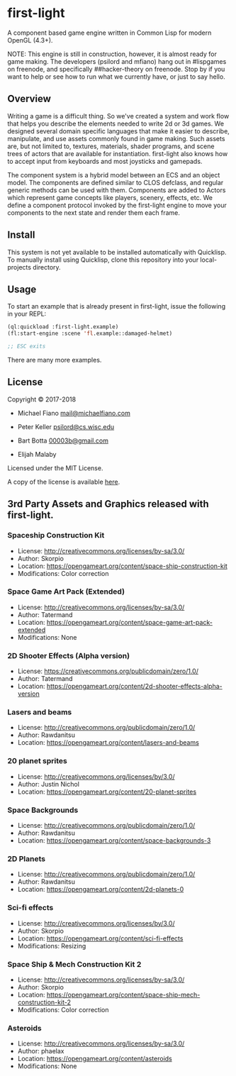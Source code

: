 # first-light

A component based game engine written in Common Lisp for modern OpenGL (4.3+).

NOTE: This engine is still in construction, however, it is almost
ready for game making. The developers (psilord and mfiano) hang
out in #lispgames on freenode, and specifically ##hacker-theory
on freenode. Stop by if you want to help or see how to run what
we currently have, or just to say hello.

## Overview

Writing a game is a difficult thing. So we've created a system and
work flow that helps you describe the elements needed to write 2d or
3d games. We designed several domain specific languages that make it
easier to describe, manipulate, and use assets commonly found in game
making. Such assets are, but not limited to, textures, materials,
shader programs, and scene trees of actors that are available for
instantiation. first-light also knows how to accept input from keyboards
and most joysticks and gamepads.

The component system is a hybrid model between an ECS and an object
model.  The components are defined similar to CLOS defclass, and
regular generic methods can be used with them. Components are added to
Actors which represent game concepts like players, scenery, effects,
etc. We define a component protocol invoked by the first-light engine
to move your components to the next state and render them each frame.

## Install

This system is not yet available to be installed automatically with
Quicklisp. To manually install using Quicklisp, clone this repository
into your local-projects directory.

## Usage

To start an example that is already present in first-light,
issue the following in your REPL:

```lisp
(ql:quickload :first-light.example)
(fl:start-engine :scene 'fl.example::damaged-helmet)

;; ESC exits
```

There are many more examples.

## License

Copyright © 2017-2018

* Michael Fiano <mail@michaelfiano.com>

* Peter Keller <psilord@cs.wisc.edu>

* Bart Botta <00003b@gmail.com>

* Elijah Malaby <djeis>

Licensed under the MIT License.

A copy of the license is available [here](LICENSE).

## 3rd Party Assets and Graphics released with first-light.

### Spaceship Construction Kit
 - License: http://creativecommons.org/licenses/by-sa/3.0/
 - Author: Skorpio
 - Location: https://opengameart.org/content/space-ship-construction-kit
 - Modifications: Color correction

### Space Game Art Pack (Extended)
 - License: http://creativecommons.org/licenses/by-sa/3.0/
 - Author: Tatermand
 - Location: https://opengameart.org/content/space-game-art-pack-extended
 - Modifications: None

### 2D Shooter Effects (Alpha version)
 - License: https://creativecommons.org/publicdomain/zero/1.0/
 - Author: Tatermand
 - Location: https://opengameart.org/content/2d-shooter-effects-alpha-version

### Lasers and beams
 - License: http://creativecommons.org/publicdomain/zero/1.0/
 - Author: Rawdanitsu
 - Location: https://opengameart.org/content/lasers-and-beams

### 20 planet sprites
 - License: http://creativecommons.org/licenses/by/3.0/
 - Author: Justin Nichol
 - Location: https://opengameart.org/content/20-planet-sprites

### Space Backgrounds
 - License: http://creativecommons.org/publicdomain/zero/1.0/
 - Author: Rawdanitsu
 - Location: https://opengameart.org/content/space-backgrounds-3

### 2D Planets
 - License: http://creativecommons.org/publicdomain/zero/1.0/
 - Author: Rawdanitsu
 - Location: https://opengameart.org/content/2d-planets-0

### Sci-fi effects
 - License: http://creativecommons.org/licenses/by/3.0/
 - Author: Skorpio
 - Location: https://opengameart.org/content/sci-fi-effects
 - Modifications: Resizing

### Space Ship & Mech Construction Kit 2
 - License: http://creativecommons.org/licenses/by-sa/3.0/
 - Author: Skorpio
 - Location: https://opengameart.org/content/space-ship-mech-construction-kit-2
 - Modifications: Color correction

### Asteroids
 - License: http://creativecommons.org/licenses/by-sa/3.0/
 - Author: phaelax
 - Location: https://opengameart.org/content/asteroids
 - Modifications: None